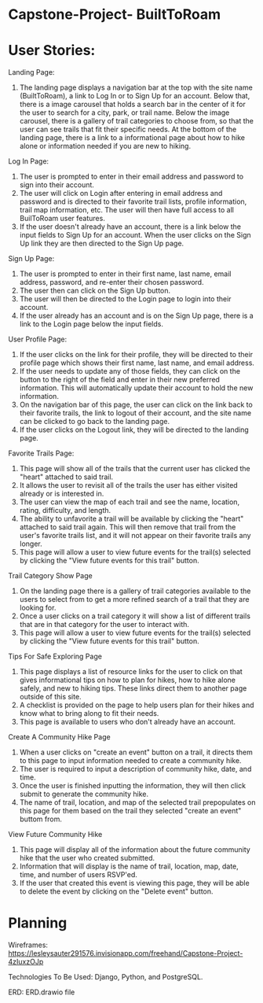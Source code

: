 # Capstone-Project- BuiltToRoam


# User Stories:

Landing Page:
1. The landing page displays a navigation bar at the top with the site name (BuiltToRoam), a link to Log In or to Sign Up for an account. Below that, there is a image carousel that holds a search bar in the center of it for the user to search for a city, park, or trail name. Below the image carousel, there is a gallery of trail categories to choose from, so that the user can see trails that fit their specific needs. At the bottom of the landing page, there is a link to a informational page about how to hike alone or information needed if you are new to hiking.

Log In Page:
1. The user is prompted to enter in their email address and password to sign into their account.
2. The user will click on Login after entering in email address and password and is directed to their favorite trail lists, profile information, trail map information, etc. The user will then have full access to all BuilToRoam user features.
3. If the user doesn't already have an account, there is a link below the input fields to Sign Up for an account. When the user clicks on the Sign Up link they are then directed to the Sign Up page. 

Sign Up Page:
1. The user is prompted to enter in their first name, last name, email address, password, and re-enter their chosen password.
2. The user then can click on the Sign Up button.
3. The user will then be directed to the Login page to login into their account. 
4. If the user already has an account and is on the Sign Up page, there is a link to the Login page below the input fields. 

User Profile Page:
1. If the user clicks on the link for their profile, they will be directed to their profile page which shows their first name, last name, and email address.
2. If the user needs to update any of those fields, they can click on the button to the right of the field and enter in their new preferred information. This will automatically update their account to hold the new information. 
3. On the navigation bar of this page, the user can click on the link back to their favorite trails, the link to logout of their account, and the site name can be clicked to go back to the landing page. 
4. If the user clicks on the Logout link, they will be directed to the landing page. 

Favorite Trails Page:
1. This page will show all of the trails that the current user has clicked the "heart" attached to said trail.
2. It allows the user to revisit all of the trails the user has either visited already or is interested in.
3. The user can view the map of each trail and see the name, location, rating, difficulty, and length.
4. The ability to unfavorite a trail will be available by clicking the "heart" attached to said trail again. This will then remove that trail from the user's favorite trails list, and it will not appear on their favorite trails any longer. 
5. This page will allow a user to view future events for the trail(s) selected by clicking the "View future events for this trail" button. 

Trail Category Show Page
1. On the landing page there is a gallery of trail categories available to the users to select from to get a more refined search of a trail that they are looking for. 
2. Once a user clicks on a trail category it will show a list of different trails that are in that category for the user to interact with. 
3. This page will allow a user to view future events for the trail(s) selected by clicking the "View future events for this trail" button. 

Tips For Safe Exploring Page
1. This page displays a list of resource links for the user to click on that gives informational tips on how to plan for hikes, how to hike alone safely, and new to hiking tips. These links direct them to another page outside of this site.
2. A checklist is provided on the page to help users plan for their hikes and know what to bring along to fit their needs.
3. This page is available to users who don't already have an account. 

Create A Community Hike Page
1. When a user clicks on "create an event" button on a trail, it directs them to this page to input information needed to create a community hike. 
2. The user is required to input a description of community hike, date, and time. 
3. Once the user is finished inputting the information, they will then click submit to generate the community hike. 
4. The name of trail, location, and map of the selected trail prepopulates on this page for them based on the trail they selected "create an event" buttom from. 

View Future Community Hike
1. This page will display all of the information about the future community hike that the user who created submitted.
2. Information that will display is the name of trail, location, map, date, time, and number of users RSVP'ed.
3. If the user that created this event is viewing this page, they will be able to delete the event by clicking on the "Delete event" button.


# Planning

Wireframes: https://lesleysauter291576.invisionapp.com/freehand/Capstone-Project-4zIuxzOJp

Technologies To Be Used: Django, Python, and PostgreSQL.

ERD:  ERD.drawio file